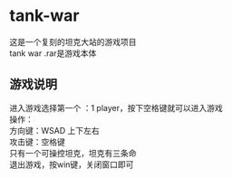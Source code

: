 # tank-war
这是一个复刻的坦克大站的游戏项目  
tank war .rar是游戏本体  

## 游戏说明
进入游戏选择第一个 ：1 player，按下空格键就可以进入游戏  
操作：  
  方向键：WSAD 上下左右  
  攻击键：空格键  
只有一个可操控坦克，坦克有三条命  
退出游戏，按win键，关闭窗口即可  
